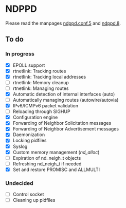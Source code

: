 # NDPPD

Please read the manpages [ndppd.conf.5](ndppd.conf.5.adoc) and [ndppd.8](ndppd.8.adoc). 

## To do

### In progress

- [x] EPOLL support
- [x] rtnetlink: Tracking routes
- [x] rtnetlink: Tracking local addresses
- [ ] rtnetlink: Memory cleanup
- [ ] rtnetlink: Managing routes
- [x] Automatic detection of internal interfaces (auto)
- [ ] Automatically managing routes (autowire/autovia)
- [x] IPv6/ICMPv6 packet validation
- [ ] Reloading through SIGHUP
- [x] Configuration engine
- [x] Forwarding of Neighbor Solicitation messages
- [x] Forwarding of Neighbor Advertisement messages
- [x] Daemonization
- [x] Locking pidfiles
- [x] Syslog
- [x] Custom memory management (*nd_alloc*)
- [ ] Expiration of nd_neigh_t objects
- [ ] Refreshing nd_neigh_t if needed
- [x] Set and restore PROMISC and ALLMULTI

### Undecided
- [ ] Control socket
- [ ] Cleaning up pidfiles
